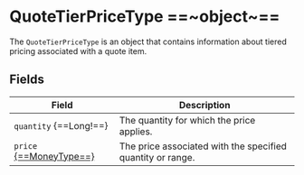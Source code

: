 # QuoteTierPriceType ==~object~==

The `QuoteTierPriceType` is an object that contains information about tiered pricing associated with a quote item. 

## Fields

| Field                                                             | Description                                                |
| ----------------------------------------------------------------- | ---------------------------------------------------------- |
| `quantity` {==Long!==}                                            | The quantity for which the price applies.                  |
| `price` [{==MoneyType==}](../../Cart/objects/money-type.md)       | The price associated with the specified quantity or range. |
